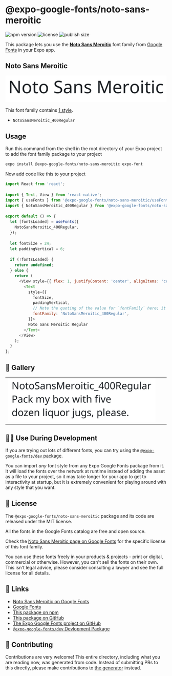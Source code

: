 # @expo-google-fonts/noto-sans-meroitic

![npm version](https://flat.badgen.net/npm/v/@expo-google-fonts/noto-sans-meroitic)
![license](https://flat.badgen.net/github/license/expo/google-fonts)
![publish size](https://flat.badgen.net/packagephobia/install/@expo-google-fonts/noto-sans-meroitic)

This package lets you use the [**Noto Sans Meroitic**](https://fonts.google.com/specimen/Noto+Sans+Meroitic) font family from [Google Fonts](https://fonts.google.com/) in your Expo app.

## Noto Sans Meroitic

![Noto Sans Meroitic](./font-family.png)

This font family contains [1 style](#-gallery).

- `NotoSansMeroitic_400Regular`

## Usage

Run this command from the shell in the root directory of your Expo project to add the font family package to your project
```sh
expo install @expo-google-fonts/noto-sans-meroitic expo-font
```

Now add code like this to your project
```js
import React from 'react';

import { Text, View } from 'react-native';
import { useFonts } from '@expo-google-fonts/noto-sans-meroitic/useFonts';
import { NotoSansMeroitic_400Regular } from '@expo-google-fonts/noto-sans-meroitic/400Regular';

export default () => {
  let [fontsLoaded] = useFonts({
    NotoSansMeroitic_400Regular,
  });

  let fontSize = 24;
  let paddingVertical = 6;

  if (!fontsLoaded) {
    return undefined;
  } else {
    return (
      <View style={{ flex: 1, justifyContent: 'center', alignItems: 'center' }}>
        <Text
          style={{
            fontSize,
            paddingVertical,
            // Note the quoting of the value for `fontFamily` here; it expects a string!
            fontFamily: 'NotoSansMeroitic_400Regular',
          }}>
          Noto Sans Meroitic Regular
        </Text>
      </View>
    );
  }
};

```

## 🔡 Gallery


||||
|-|-|-|
|![NotoSansMeroitic_400Regular](.//400Regular/NotoSansMeroitic_400Regular.ttf.png)||||


## 👩‍💻 Use During Development

If you are trying out lots of different fonts, you can try using the [`@expo-google-fonts/dev` package](https://github.com/expo/google-fonts/tree/master/font-packages/dev#readme).

You can import *any* font style from any Expo Google Fonts package from it. It will load the fonts
over the network at runtime instead of adding the asset as a file to your project, so it may take longer
for your app to get to interactivity at startup, but it is extremely convenient
for playing around with any style that you want.

## 📖 License

The `@expo-google-fonts/noto-sans-meroitic` package and its code are released under the MIT license.

All the fonts in the Google Fonts catalog are free and open source.

Check the [Noto Sans Meroitic page on Google Fonts](https://fonts.google.com/specimen/Noto+Sans+Meroitic) for the specific license of this font family.

You can use these fonts freely in your products & projects - print or digital, commercial or otherwise. However, you can't sell the fonts on their own. This isn't legal advice, please consider consulting a lawyer and see the full license for all details.

## 🔗 Links

- [Noto Sans Meroitic on Google Fonts](https://fonts.google.com/specimen/Noto+Sans+Meroitic)
- [Google Fonts](https://fonts.google.com/)
- [This package on npm](https://www.npmjs.com/package/@expo-google-fonts/noto-sans-meroitic)
- [This package on GitHub](https://github.com/expo/google-fonts/tree/master/font-packages/noto-sans-meroitic)
- [The Expo Google Fonts project on GitHub](https://github.com/expo/google-fonts)
- [`@expo-google-fonts/dev` Devlopment Package](https://github.com/expo/google-fonts/tree/master/font-packages/dev)

## 🤝 Contributing

Contributions are very welcome! This entire directory, including what you are reading now, was generated from code. Instead of submitting PRs to this directly, please make contributions to [the generator](https://github.com/expo/google-fonts/tree/master/packages/generator) instead.

